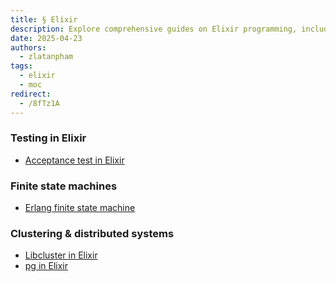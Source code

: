 ```yaml
---
title: § Elixir
description: Explore comprehensive guides on Elixir programming, including testing, finite state machines, clustering, process groups, and PostgreSQL integration to enhance your Elixir development skills.
date: 2025-04-23
authors:
  - zlatanpham
tags:
  - elixir
  - moc
redirect:
  - /8fTz1A
---
```


### Testing in Elixir

- [Acceptance test in Elixir](acceptance-test-in-elixir.md)

### Finite state machines

- [Erlang finite state machine](erlang-fsm.md)

### Clustering & distributed systems

- [Libcluster in Elixir](libcluster-in-elixir.md)
- [pg in Elixir](pg-in-elixir.md)
